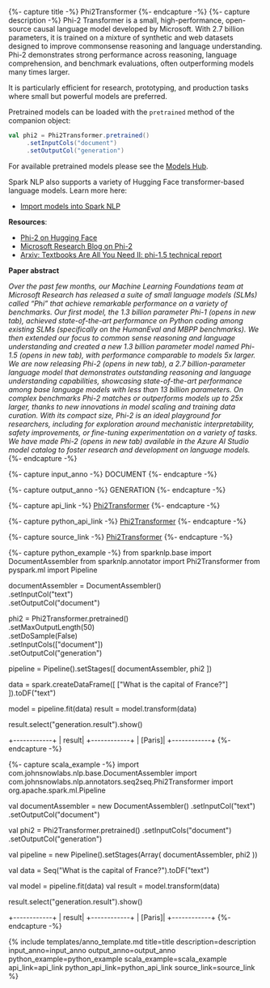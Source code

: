 {%- capture title -%} Phi2Transformer {%- endcapture -%} 
{%- capture description -%} 
Phi-2 Transformer is a small, high-performance, open-source causal language model developed by Microsoft. With 2.7 billion parameters, it is trained on a mixture of synthetic and web datasets designed to improve commonsense reasoning and language understanding. Phi-2 demonstrates strong performance across reasoning, language comprehension, and benchmark evaluations, often outperforming models many times larger.  

It is particularly efficient for research, prototyping, and production tasks where small but powerful models are preferred.  

Pretrained models can be loaded with the `pretrained` method of the companion object:
```scala
val phi2 = Phi2Transformer.pretrained()
     .setInputCols("document")
     .setOutputCol("generation")
```

For available pretrained models please see the [Models Hub](https://sparknlp.org/models?annotator=Phi2Transformer).  

Spark NLP also supports a variety of Hugging Face transformer-based language models. Learn more here:  
- [Import models into Spark NLP](https://github.com/JohnSnowLabs/spark-nlp/discussions/5669)

**Resources**:
- [Phi-2 on Hugging Face](https://huggingface.co/microsoft/phi-2)  
- [Microsoft Research Blog on Phi-2](https://www.microsoft.com/en-us/research/blog/phi-2-the-surprising-power-of-small-language-models/)   
- [Arxiv: Textbooks Are All You Need II: phi-1.5 technical report](https://arxiv.org/abs/2309.05463)  

**Paper abstract**

*Over the past few months, our Machine Learning Foundations team at Microsoft Research has released a suite of small language models (SLMs) called “Phi” that achieve remarkable performance on a variety of benchmarks. Our first model, the 1.3 billion parameter Phi-1 (opens in new tab), achieved state-of-the-art performance on Python coding among existing SLMs (specifically on the HumanEval and MBPP benchmarks). We then extended our focus to common sense reasoning and language understanding and created a new 1.3 billion parameter model named Phi-1.5 (opens in new tab), with performance comparable to models 5x larger. We are now releasing Phi-2 (opens in new tab), a 2.7 billion-parameter language model that demonstrates outstanding reasoning and language understanding capabilities, showcasing state-of-the-art performance among base language models with less than 13 billion parameters. On complex benchmarks Phi-2 matches or outperforms models up to 25x larger, thanks to new innovations in model scaling and training data curation. With its compact size, Phi-2 is an ideal playground for researchers, including for exploration around mechanistic interpretability, safety improvements, or fine-tuning experimentation on a variety of tasks. We have made Phi-2 (opens in new tab) available in the Azure AI Studio model catalog to foster research and development on language models.*
{%- endcapture -%}

{%- capture input_anno -%}
DOCUMENT
{%- endcapture -%}

{%- capture output_anno -%}
GENERATION
{%- endcapture -%}

{%- capture api_link -%}
[Phi2Transformer](/api/com/johnsnowlabs/nlp/annotators/seq2seq/Phi2Transformer.html)
{%- endcapture -%}

{%- capture python_api_link -%}
[Phi2Transformer](/api/python/reference/autosummary/sparknlp/annotator/seq2seq/phi2_transformer/index.html)
{%- endcapture -%}

{%- capture source_link -%}
[Phi2Transformer](https://github.com/JohnSnowLabs/spark-nlp/blob/master/src/main/scala/com/johnsnowlabs/nlp/annotators/seq2seq/Phi2Transformer.scala)
{%- endcapture -%}

{%- capture python_example -%}
from sparknlp.base import DocumentAssembler
from sparknlp.annotator import Phi2Transformer
from pyspark.ml import Pipeline

documentAssembler = DocumentAssembler() \
      .setInputCol("text") \
      .setOutputCol("document")

phi2 = Phi2Transformer.pretrained() \
      .setMaxOutputLength(50) \
      .setDoSample(False) \
      .setInputCols(["document"]) \
      .setOutputCol("generation")

pipeline = Pipeline().setStages([
    documentAssembler,
    phi2
])

data = spark.createDataFrame([
    ["What is the capital of France?"]
]).toDF("text")

model = pipeline.fit(data)
result = model.transform(data)

result.select("generation.result").show()

+------------+
|      result|
+------------+
|     [Paris]|
+------------+
{%- endcapture -%}

{%- capture scala_example -%}
import com.johnsnowlabs.nlp.base.DocumentAssembler
import com.johnsnowlabs.nlp.annotators.seq2seq.Phi2Transformer
import org.apache.spark.ml.Pipeline

val documentAssembler = new DocumentAssembler()
  .setInputCol("text")
  .setOutputCol("document")

val phi2 = Phi2Transformer.pretrained()
  .setInputCols("document")
  .setOutputCol("generation")

val pipeline = new Pipeline().setStages(Array(
  documentAssembler,
  phi2
))

val data = Seq("What is the capital of France?").toDF("text")

val model = pipeline.fit(data)
val result = model.transform(data)

result.select("generation.result").show()

+------------+
|      result|
+------------+
|     [Paris]|
+------------+
{%- endcapture -%}

{% include templates/anno_template.md
title=title
description=description
input_anno=input_anno
output_anno=output_anno
python_example=python_example
scala_example=scala_example
api_link=api_link
python_api_link=python_api_link
source_link=source_link
%}
